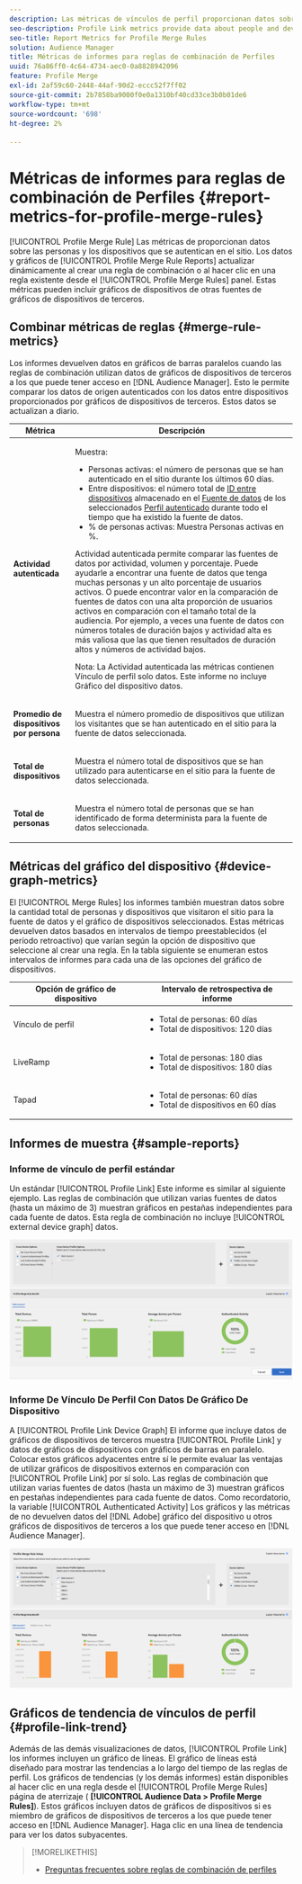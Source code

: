```yaml
---
description: Las métricas de vínculos de perfil proporcionan datos sobre las personas y los dispositivos que se autentican en el sitio. Los datos y gráficos del vínculo de perfil se actualizan dinámicamente al crear reglas de combinación o al hacer clic en una regla existente del panel Reglas de combinación de perfiles. Estas métricas pueden incluir gráficos de dispositivos de otras fuentes de gráficos de dispositivos de terceros.
seo-description: Profile Link metrics provide data about people and devices that authenticate to your site. The data and graphs in Profile Link update dynamically as you create a merge rules or when you click an existing rule from the Profile Merge Rules dashboard. These metrics can include device graph from other third-party device graph sources.
seo-title: Report Metrics for Profile Merge Rules
solution: Audience Manager
title: Métricas de informes para reglas de combinación de Perfiles
uuid: 76a86ff0-4c64-4734-aec0-0a8828942096
feature: Profile Merge
exl-id: 2af59c60-2448-44af-90d2-eccc52f7ff02
source-git-commit: 2b7858ba9000f0e0a1310bf40cd33ce3b0b01de6
workflow-type: tm+mt
source-wordcount: '698'
ht-degree: 2%

---
```


# Métricas de informes para reglas de combinación de Perfiles {#report-metrics-for-profile-merge-rules}

[!UICONTROL Profile Merge Rule] Las métricas de proporcionan datos sobre las personas y los dispositivos que se autentican en el sitio. Los datos y gráficos de [!UICONTROL Profile Merge Rule Reports] actualizar dinámicamente al crear una regla de combinación o al hacer clic en una regla existente desde el [!UICONTROL Profile Merge Rules] panel. Estas métricas pueden incluir gráficos de dispositivos de otras fuentes de gráficos de dispositivos de terceros.

## Combinar métricas de reglas {#merge-rule-metrics}

Los informes devuelven datos en gráficos de barras paralelos cuando las reglas de combinación utilizan datos de gráficos de dispositivos de terceros a los que puede tener acceso en [!DNL Audience Manager]. Esto le permite comparar los datos de origen autenticados con los datos entre dispositivos proporcionados por gráficos de dispositivos de terceros. Estos datos se actualizan a diario.

<table id="table_A7FB2F9804F84AC8A6DD05C0E6EE7555"> 
 <thead> 
  <tr> 
   <th colname="col1" class="entry"> Métrica </th> 
   <th colname="col2" class="entry"> Descripción </th> 
  </tr> 
 </thead>
 <tbody> 
  <tr> 
   <td colname="col1"> <p> <b><span class="wintitle"> Actividad autenticada</span></b> </p> </td> 
   <td colname="col2"> <p>Muestra: </p> 
    <ul id="ul_7F7373919A4A49028EF4BF7B28D9F8E9"> 
     <li id="li_FE2F93C496D64ED8928B3E522C9585EA"> <span class="wintitle"> Personas activas</span>: el número de personas que se han autenticado en el sitio durante los últimos 60 días. </li> 
     <li id="li_60CFD26EE68B442683C0ED5FED1A79C8"> <span class="wintitle"> Entre dispositivos</span>: el número total de <a href="merge-rules-start.md#create-data-source"> ID entre dispositivos</a> almacenado en el <a href="https://experienceleague.adobe.com/docs/audience-manager/user-guide/features/data-sources/manage-datasources.html"> Fuente de datos</a> de los seleccionados <a href="merge-rule-definitions.md"> Perfil autenticado</a> durante todo el tiempo que ha existido la fuente de datos. </li> 
     <li id="li_F2F07B6A326C4A18B79A0CF2C47D9677"> <span class="wintitle"> % de personas activas</span>: Muestra <span class="wintitle"> Personas activas</span> en %. </li> 
    </ul> <p> <span class="wintitle"> Actividad autenticada</span> permite comparar las fuentes de datos por actividad, volumen y porcentaje. Puede ayudarle a encontrar una fuente de datos que tenga muchas personas y un alto porcentaje de usuarios activos. O puede encontrar valor en la comparación de fuentes de datos con una alta proporción de usuarios activos en comparación con el tamaño total de la audiencia. Por ejemplo, a veces una fuente de datos con números totales de duración bajos y actividad alta es más valiosa que las que tienen resultados de duración altos y números de actividad bajos. </p> <p> <p>Nota: La <span class="wintitle"> Actividad autenticada</span> las métricas contienen <span class="wintitle"> Vínculo de perfil</span> solo datos. Este informe no incluye <span class="wintitle"> Gráfico del dispositivo</span> datos. </p> </p> </td> 
  </tr> 
  <tr> 
   <td colname="col1"> <p> <b><span class="wintitle"> Promedio de dispositivos por persona</span></b> </p> </td> 
   <td colname="col2"> <p> Muestra el número promedio de dispositivos que utilizan los visitantes que se han autenticado en el sitio para la fuente de datos seleccionada. </p> </td> 
  </tr> 
  <tr> 
   <td colname="col1"> <p> <b><span class="wintitle"> Total de dispositivos</span></b> </p> </td> 
   <td colname="col2"> <p>Muestra el número total de dispositivos que se han utilizado para autenticarse en el sitio para la fuente de datos seleccionada. </p> </td> 
  </tr> 
  <tr> 
   <td colname="col1"> <p> <b><span class="wintitle"> Total de personas</span></b> </p> </td> 
   <td colname="col2"> <p>Muestra el número total de personas que se han identificado de forma determinista para la fuente de datos seleccionada. </p> </td> 
  </tr> 
 </tbody> 
</table>

## Métricas del gráfico del dispositivo {#device-graph-metrics}

El [!UICONTROL Merge Rules] los informes también muestran datos sobre la cantidad total de personas y dispositivos que visitaron el sitio para la fuente de datos y el gráfico de dispositivos seleccionados. Estas métricas devuelven datos basados en intervalos de tiempo preestablecidos (el período retroactivo) que varían según la opción de dispositivo que seleccione al crear una regla. En la tabla siguiente se enumeran estos intervalos de informes para cada una de las opciones del gráfico de dispositivos.

<table id="table_038983EBC71F4A55BBCA99212AC5DEE6"> 
 <thead> 
  <tr> 
   <th colname="col1" class="entry"> Opción de gráfico de dispositivo </th> 
   <th colname="col2" class="entry"> Intervalo de retrospectiva de informe </th> 
  </tr>
 </thead>
 <tbody> 
  <tr> 
   <td colname="col1"> <p><span class="wintitle"> Vínculo de perfil</span> </p> </td> 
   <td colname="col2"> <p> 
     <ul id="ul_B2FF2341573840549FFB96579F537082"> 
      <li id="li_B37323C2F2434F41B407500AC5C15447">Total de personas: 60 días </li> 
      <li id="li_08D911224A60418BBB3CFB4E70CE73D4">Total de dispositivos: 120 días </li> 
     </ul> </p> </td> 
  </tr> 
  <tr> 
   <td colname="col1"> <p><span class="wintitle"> LiveRamp</span> </p> </td> 
   <td colname="col2"> <p> 
     <ul id="ul_2772F3AD7E1440789B635794ECDE8DFB"> 
      <li id="li_1432363829D64615B1D349A3722D6268">Total de personas: 180 días </li> 
      <li id="li_D5C0E3CE92524B54BBD36C73A326292B">Total de dispositivos: 180 días </li> 
     </ul> </p> </td> 
  </tr> 
  <tr> 
   <td colname="col1"> <p><span class="wintitle"> Tapad</span> </p> </td> 
   <td colname="col2"> <p> 
     <ul id="ul_274529DB58E6442E95C6AD89BECB1362"> 
      <li id="li_67102211A72A4E47AACFE5E369793C17">Total de personas: 60 días </li> 
      <li id="li_3E8F3DA6A7B5487895A626674DA363A5">Total de dispositivos en 60 días </li> 
     </ul> </p> </td> 
  </tr> 
 </tbody> 
</table>

## Informes de muestra {#sample-reports}

### Informe de vínculo de perfil estándar

Un estándar [!UICONTROL Profile Link] Este informe es similar al siguiente ejemplo. Las reglas de combinación que utilizan varias fuentes de datos (hasta un máximo de 3) muestran gráficos en pestañas independientes para cada fuente de datos. Esta regla de combinación no incluye [!UICONTROL external device graph] datos.

![](assets/profile-link-metrics.png)

### Informe De Vínculo De Perfil Con Datos De Gráfico De Dispositivo

A [!UICONTROL Profile Link Device Graph] El informe que incluye datos de gráficos de dispositivos de terceros muestra [!UICONTROL Profile Link] y datos de gráficos de dispositivos con gráficos de barras en paralelo. Colocar estos gráficos adyacentes entre sí le permite evaluar las ventajas de utilizar gráficos de dispositivos externos en comparación con [!UICONTROL Profile Link] por sí solo. Las reglas de combinación que utilizan varias fuentes de datos (hasta un máximo de 3) muestran gráficos en pestañas independientes para cada fuente de datos. Como recordatorio, la variable [!UICONTROL Authenticated Activity] Los gráficos y las métricas de no devuelven datos del [!DNL Adobe] gráfico del dispositivo u otros gráficos de dispositivos de terceros a los que puede tener acceso en [!DNL Audience Manager].

![](assets/profile-link-graph.png)

## Gráficos de tendencia de vínculos de perfil {#profile-link-trend}

Además de las demás visualizaciones de datos, [!UICONTROL Profile Link] los informes incluyen un gráfico de líneas. El gráfico de líneas está diseñado para mostrar las tendencias a lo largo del tiempo de las reglas de perfil. Los gráficos de tendencias (y los demás informes) están disponibles al hacer clic en una regla desde el [!UICONTROL Profile Merge Rules] página de aterrizaje ( **[!UICONTROL Audience Data > Profile Merge Rules]**). Estos gráficos incluyen datos de gráficos de dispositivos si es miembro de gráficos de dispositivos de terceros a los que puede tener acceso en [!DNL Audience Manager]. Haga clic en una línea de tendencia para ver los datos subyacentes.

>[!MORELIKETHIS]
>
>* [Preguntas frecuentes sobre reglas de combinación de perfiles](../../faq/faq-profile-merge.md)

